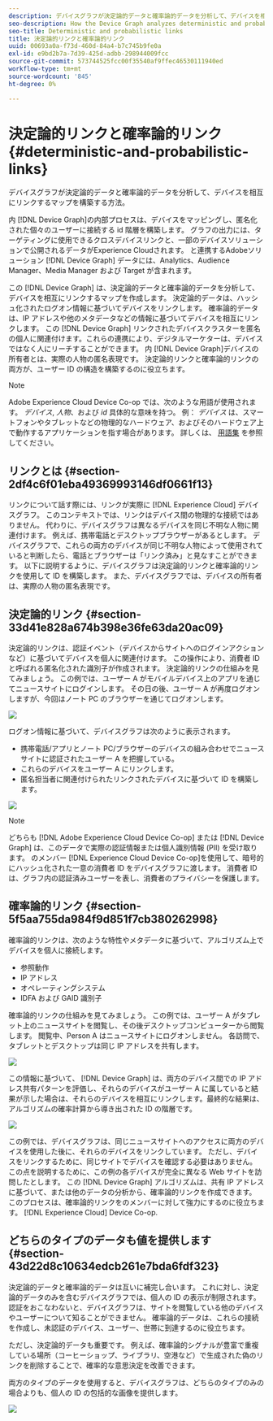 ```yaml
---
description: デバイスグラフが決定論的データと確率論的データを分析して、デバイスを相互にリンクするマップを構築する方法。
seo-description: How the Device Graph analyzes deterministic and probabilistic data to build a map that links devices together.
seo-title: Deterministic and probabilistic links
title: 決定論的リンクと確率論的リンク
uuid: 00693a0a-f73d-460d-84a4-b7c745b9fe0a
exl-id: e9bd2b7a-7d39-425d-adbb-298944009fcc
source-git-commit: 573744525fcc00f35540af9ffec46530111940ed
workflow-type: tm+mt
source-wordcount: '845'
ht-degree: 0%

---
```


# 決定論的リンクと確率論的リンク{#deterministic-and-probabilistic-links}

デバイスグラフが決定論的データと確率論的データを分析して、デバイスを相互にリンクするマップを構築する方法。

内 [!DNL Device Graph]の内部プロセスは、デバイスをマッピングし、匿名化された個々のユーザーに接続する id 階層を構築します。 グラフの出力には、ターゲティングに使用できるクロスデバイスリンクと、一部のデバイスソリューションで公開されるデータがExperience Cloudされます。 と連携するAdobeソリューション [!DNL Device Graph] データには、Analytics、Audience Manager、Media Manager および Target が含まれます。

この [!DNL Device Graph] は、決定論的データと確率論的データを分析して、デバイスを相互にリンクするマップを作成します。 決定論的データは、ハッシュ化されたログオン情報に基づいてデバイスをリンクします。 確率論的データは、IP アドレスや他のメタデータなどの情報に基づいてデバイスを相互にリンクします。 この [!DNL Device Graph] リンクされたデバイスクラスターを匿名の個人に関連付けます。これらの連携により、デジタルマーケターは、デバイスではなく人にリーチすることができます。 内 [!DNL Device Graph]デバイスの所有者とは、実際の人物の匿名表現です。 決定論的リンクと確率論的リンクの両方が、ユーザー ID の構造を構築するのに役立ちます。

>[!NOTE]
>
>Adobe Experience Cloud Device Co-op では、次のような用語が使用されます。 *デバイス*, *人物*、および *id* 具体的な意味を持つ。 例： *デバイス* は、スマートフォンやタブレットなどの物理的なハードウェア、およびそのハードウェア上で動作するアプリケーションを指す場合があります。 詳しくは、 [用語集](../glossary.md#glossgroup-0f47d7fbd76c4759801f565f341a386c) を参照してください。

## リンクとは {#section-2df4c6f01eba49369993146df0661f13}

リンクについて話す際には、リンクが実際に [!DNL Experience Cloud] デバイスグラフ。 このコンテキストでは、リンクはデバイス間の物理的な接続ではありません。 代わりに、デバイスグラフは異なるデバイスを同じ不明な人物に関連付けます。 例えば、携帯電話とデスクトップブラウザーがあるとします。 デバイスグラフで、これらの両方のデバイスが同じ不明な人物によって使用されていると判断したら、電話とブラウザーは「リンク済み」と見なすことができます。 以下に説明するように、デバイスグラフは決定論的リンクと確率論的リンクを使用して ID を構築します。 また、デバイスグラフでは、デバイスの所有者は、実際の人物の匿名表現です。

## 決定論的リンク {#section-33d41e828a674b398e36fe63da20ac09}

決定論的リンクは、認証イベント（デバイスからサイトへのログインアクションなど）に基づいてデバイスを個人に関連付けます。 この操作により、消費者 ID と呼ばれる匿名化された識別子が作成されます。 決定論的リンクの仕組みを見てみましょう。 この例では、ユーザー A がモバイルデバイス上のアプリを通じてニュースサイトにログインします。 その日の後、ユーザー A が再度ログオンしますが、今回はノート PC のブラウザーを通じてログオンします。

![](assets/link1.png)

ログオン情報に基づいて、デバイスグラフは次のように表示されます。

* 携帯電話/アプリとノート PC/ブラウザーのデバイスの組み合わせでニュースサイトに認証されたユーザー A を把握している。
* これらのデバイスをユーザー A にリンクします。
* 匿名担当者に関連付けられたリンクされたデバイスに基づいて ID を構築します。

![](assets/link2.png)

>[!NOTE]
>
>どちらも [!DNL Adobe Experience Cloud Device Co-op] または [!DNL Device Graph] は、このデータで実際の認証情報または個人識別情報 (PII) を受け取ります。 のメンバー [!DNL Experience Cloud Device Co-op]を使用して、暗号的にハッシュ化された一意の消費者 ID をデバイスグラフに渡します。 消費者 ID は、グラフ内の認証済みユーザーを表し、消費者のプライバシーを保護します。

## 確率論的リンク {#section-5f5aa755da984f9d851f7cb380262998}

確率論的リンクは、次のような特性やメタデータに基づいて、アルゴリズム上でデバイスを個人に接続します。

* 参照動作
* IP アドレス
* オペレーティングシステム
* IDFA および GAID 識別子

確率論的リンクの仕組みを見てみましょう。 この例では、ユーザー A がタブレット上のニュースサイトを閲覧し、その後デスクトップコンピューターから閲覧します。 閲覧中、Person A はニュースサイトにログオンしません。 各訪問で、タブレットとデスクトップは同じ IP アドレスを共有します。

![](assets/link3.png)

この情報に基づいて、 [!DNL Device Graph] は、両方のデバイス間での IP アドレス共有パターンを評価し、それらのデバイスがユーザー A に属していると結果が示した場合は、それらのデバイスを相互にリンクします。最終的な結果は、アルゴリズムの確率計算から導き出された ID の階層です。

![](assets/link4.png)

この例では、デバイスグラフは、同じニュースサイトへのアクセスに両方のデバイスを使用した後に、それらのデバイスをリンクしています。 ただし、デバイスをリンクするために、同じサイトでデバイスを確認する必要はありません。 この点を説明するために、この例の各デバイスが完全に異なる Web サイトを訪問したとします。 この [!DNL Device Graph] アルゴリズムは、共有 IP アドレスに基づいて、または他のデータの分析から、確率論的リンクを作成できます。 このプロセスは、確率論的リンクをのメンバーに対して強力にするのに役立ちます。 [!DNL Experience Cloud] Device Co-op.

## どちらのタイプのデータも値を提供します {#section-43d22d8c10634edcb261e7bda6fdf323}

決定論的データと確率論的データは互いに補完し合います。 これに対し、決定論的データのみを含むデバイスグラフでは、個人の ID の表示が制限されます。 認証をおこなわないと、デバイスグラフは、サイトを閲覧している他のデバイスやユーザーについて知ることができません。 確率論的データは、これらの接続を作成し、未認証のデバイス、ユーザー、世帯に到達するのに役立ちます。

ただし、決定論的データも重要です。 例えば、確率論的シグナルが豊富で重複している場所（コーヒーショップ、ライブラリ、空港など）で生成された偽のリンクを削除することで、確率的な意思決定を改善できます。

両方のタイプのデータを使用すると、デバイスグラフは、どちらのタイプのみの場合よりも、個人の ID の包括的な画像を提供します。

![](assets/link5.png)
